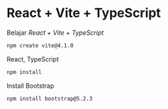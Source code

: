 # React + Vite + TypeScript

Belajar _React + Vite + TypeScript_

```bash
npm create vite@4.1.0
```

React, TypeScript

```bash
npm install
```

Install Bootstrap

```bash
npm install bootstrap@5.2.3
```
